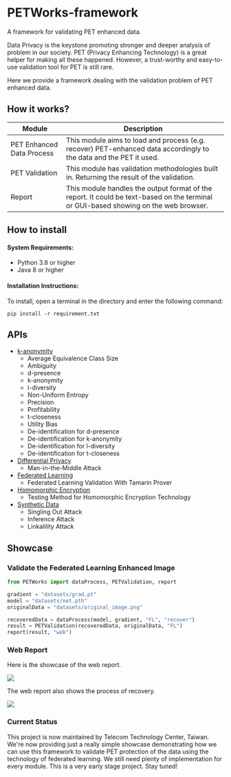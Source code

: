 # PETWorks-framework

A framework for validating PET enhanced data.

Data Privacy is the keystone promoting stronger and deeper analysis of problem in our society. PET (Privacy Enhancing Technology) is a great helper for making all these happened. However, a trust-worthy and easy-to-use validation tool for PET is still rare. 

Here we provide a framework dealing with the validation problem of PET enhanced data.

## How it works?

| Module                    | Description                                                                                                                           |
|---------------------------|---------------------------------------------------------------------------------------------------------------------------------------|
| PET Enhanced Data Process | This module aims to load and process (e.g. recover) PET-enhanced data accordingly to the data and the PET it used.                    |                                                                                                                                       |
| PET Validation            | This module has validation methodologies built in. Returning the result of the validation.                                            |
| Report                    | This module handles the output format of the report.  It could be text-based on the terminal or GUI-based showing on the web browser. |

## How to install

#### System Requirements:
- Python 3.8 or higher
- Java 8 or higher

#### Installation Instructions:
To install, open a terminal in the directory and enter the following command:

```
pip install -r requirement.txt
```

## APIs

- [k-anonymity](docs/source/k-anonymity.rst)
    - Average Equivalence Class Size
    - Ambiguity
    - d-presence
    - k-anonymity
    - l-diversity
    - Non-Uniform Entropy
    - Precision
    - Profitability
    - t-closeness
    - Utility Bias
    - De-identification for d-presence
    - De-identification for k-anonymity
    - De-identification for l-diversity
    - De-identification for t-closeness
- [Differential Privacy](docs/source/differential_privacy.rst)
    - Man-in-the-Middle Attack
- [Federated Learning](docs/source/federated_learning.rst)
    - Federated Learning Validation With Tamarin Prover
- [Homomorphic Encryption](docs/source/homomorphic_encryption.rst)
    - Testing Method for Homomorphic Encryption Technology
- [Synthetic Data](docs/source/syntehtic_data.rst)
    - Singling Out Attack
    - Inference Attack
    - Linkalility Attack



## Showcase

### Validate the Federated Learning Enhanced Image

```python
from PETWorks import dataProcess, PETValidation, report

gradient = "datasets/grad.pt"
model = "datasets/net.pth"
originalData = "datasets/original_image.png"

recoveredData = dataProcess(model, gradient, "FL", "recover")
result = PETValidation(recoveredData, originalData, "FL")
report(result, "web")
```                     

### Web Report

Here is the showcase of the web report.

![](https://i.imgur.com/p9wE8BP.png)

The web report also shows the process of recovery.

![](https://i.imgur.com/tCtVqBu.png)

### Current Status
This project is now maintained by Telecom Technology Center, Taiwan. We're now providing just a really simple showcase demonstrating how we can use this framework to validate PET protection of the data using the technology of federated learning. We still need plenty of implementation for every module. This is a very early stage project. Stay tuned!  
